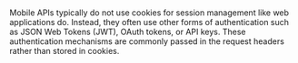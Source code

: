 ###
Mobile APIs typically do not use cookies for session management like web applications do. Instead, they often use other forms of authentication such as JSON Web Tokens (JWT), OAuth tokens, or API keys. These authentication mechanisms are commonly passed in the request headers rather than stored in cookies.
###

